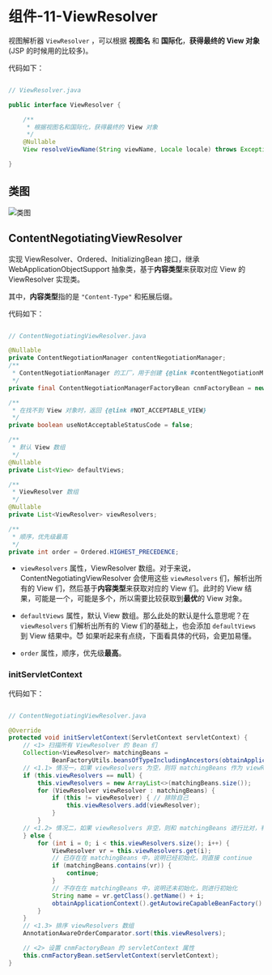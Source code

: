 # 组件-11-ViewResolver

视图解析器 `ViewResolver` ，可以根据 **视图名** 和 **国际化**，**获得最终的 View 对象** (JSP 的时候用的比较多)。

代码如下：

```java

// ViewResolver.java

public interface ViewResolver {

	/**
     * 根据视图名和国际化，获得最终的 View 对象
	 */
	@Nullable
	View resolveViewName(String viewName, Locale locale) throws Exception;

}
```







## 类图

![类图](http://static2.iocoder.cn/images/Spring/2022-06-13/01.png)





## ContentNegotiatingViewResolver

实现 ViewResolver、Ordered、InitializingBean 接口，继承 WebApplicationObjectSupport 抽象类，基于**内容类型**来获取对应 View 的 ViewResolver 实现类。

其中，**内容类型**指的是 `"Content-Type"` 和拓展后缀。

代码如下：

```java

// ContentNegotiatingViewResolver.java

@Nullable
private ContentNegotiationManager contentNegotiationManager;
/**
 * ContentNegotiationManager 的工厂，用于创建 {@link #contentNegotiationManager} 对象
 */
private final ContentNegotiationManagerFactoryBean cnmFactoryBean = new ContentNegotiationManagerFactoryBean();

/**
 * 在找不到 View 对象时，返回 {@link #NOT_ACCEPTABLE_VIEW}
 */
private boolean useNotAcceptableStatusCode = false;

/**
 * 默认 View 数组
 */
@Nullable
private List<View> defaultViews;

/**
 * ViewResolver 数组
 */
@Nullable
private List<ViewResolver> viewResolvers;

/**
 * 顺序，优先级最高
 */
private int order = Ordered.HIGHEST_PRECEDENCE;
```

- `viewResolvers` 属性，ViewResolver 数组。对于来说，ContentNegotiatingViewResolver 会使用这些 `viewResolvers` 们，解析出所有的 View 们，然后基于**内容类型**来获取对应的 View 们。此时的 View 结果，可能是一个，可能是多个，所以需要比较获取到**最优**的 View 对象。

- `defaultViews` 属性，默认 View 数组。那么此处的默认是什么意思呢？在 `viewResolvers` 们解析出所有的 View 们的基础上，也会添加 `defaultViews` 到 View 结果中。😈 如果听起来有点绕，下面看具体的代码，会更加易懂。
- `order` 属性，顺序，优先级**最高**。



### initServletContext

代码如下：

```java

// ContentNegotiatingViewResolver.java

@Override
protected void initServletContext(ServletContext servletContext) {
    // <1> 扫描所有 ViewResolver 的 Bean 们
    Collection<ViewResolver> matchingBeans =
            BeanFactoryUtils.beansOfTypeIncludingAncestors(obtainApplicationContext(), ViewResolver.class).values();
    // <1.1> 情况一，如果 viewResolvers 为空，则将 matchingBeans 作为 viewResolvers 。
    if (this.viewResolvers == null) {
        this.viewResolvers = new ArrayList<>(matchingBeans.size());
        for (ViewResolver viewResolver : matchingBeans) {
            if (this != viewResolver) { // 排除自己
                this.viewResolvers.add(viewResolver);
            }
        }
    // <1.2> 情况二，如果 viewResolvers 非空，则和 matchingBeans 进行比对，判断哪些未进行初始化，那么需要进行初始化
    } else {
        for (int i = 0; i < this.viewResolvers.size(); i++) {
            ViewResolver vr = this.viewResolvers.get(i);
            // 已存在在 matchingBeans 中，说明已经初始化，则直接 continue
            if (matchingBeans.contains(vr)) {
                continue;
            }
            // 不存在在 matchingBeans 中，说明还未初始化，则进行初始化
            String name = vr.getClass().getName() + i;
            obtainApplicationContext().getAutowireCapableBeanFactory().initializeBean(vr, name);
        }
    }
    // <1.3> 排序 viewResolvers 数组
    AnnotationAwareOrderComparator.sort(this.viewResolvers);

    // <2> 设置 cnmFactoryBean 的 servletContext 属性
    this.cnmFactoryBean.setServletContext(servletContext);
}
```

